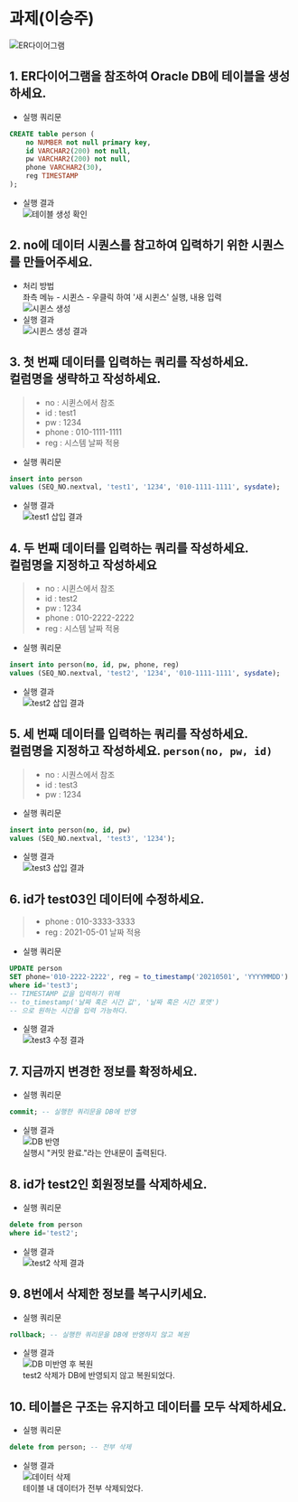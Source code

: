# 과제(이승주)

![ER다이어그램](./Person.png)

## 1. ER다이어그램을 참조하여 Oracle DB에 테이블을 생성하세요.
- 실행 쿼리문  
```sql
CREATE table person (
    no NUMBER not null primary key,
    id VARCHAR2(200) not null,
    pw VARCHAR2(200) not null,
    phone VARCHAR2(30),
    reg TIMESTAMP
);
```
- 실행 결과  
![테이블 생성 확인](./1-1.png)

## 2. no에 데이터 시퀀스를 참고하여 입력하기 위한 시퀀스를 만들어주세요.
- 처리 방법  
좌측 메뉴 - 시퀸스 - 우클릭 하여 '새 시퀸스' 실행, 내용 입력  
 ![시퀸스 생성](./2-1.png)
- 실행 결과  
 ![시퀸스 생성 결과](./2-2.png)

## 3. 첫 번째 데이터를 입력하는 쿼리를 작성하세요.<br>컬럼명을 생략하고 작성하세요.
> - no : 시퀸스에서 참조
> - id : test1
> - pw : 1234
> - phone : 010-1111-1111
> - reg : 시스템 날짜 적용
- 실행 쿼리문  
```sql
insert into person
values (SEQ_NO.nextval, 'test1', '1234', '010-1111-1111', sysdate);
```
- 실행 결과  
![test1 삽입 결과](./3-1.png)

## 4. 두 번째 데이터를 입력하는 쿼리를 작성하세요.<br>컬럼명을 지정하고 작성하세요
> - no : 시퀸스에서 참조
> - id : test2
> - pw : 1234
> - phone : 010-2222-2222
> - reg : 시스템 날짜 적용
- 실행 쿼리문  
```sql
insert into person(no, id, pw, phone, reg)
values (SEQ_NO.nextval, 'test2', '1234', '010-1111-1111', sysdate);
```
- 실행 결과  
![test2 삽입 결과](./4-1.png)

## 5. 세 번째 데이터를 입력하는 쿼리를 작성하세요.<br>컬럼명을 지정하고 작성하세요. `person(no, pw, id)`
> - no : 시퀀스에서 참조
> - id : test3
> - pw : 1234
- 실행 쿼리문  
```sql
insert into person(no, id, pw)
values (SEQ_NO.nextval, 'test3', '1234');
```
- 실행 결과  
![test3 삽입 결과](./5-1.png)

## 6. id가 test03인 데이터에 수정하세요.
> - phone : 010-3333-3333
> - reg : 2021-05-01 날짜 적용
- 실행 쿼리문  
```sql
UPDATE person
SET phone='010-2222-2222', reg = to_timestamp('20210501', 'YYYYMMDD')
where id='test3';
-- TIMESTAMP 값을 입력하기 위해
-- to_timestamp('날짜 혹은 시간 값', '날짜 혹은 시간 포맷')
-- 으로 원하는 시간을 입력 가능하다.
```
- 실행 결과  
![test3 수정 결과](./6-1.png)

## 7. 지금까지 변경한 정보를 확정하세요.
- 실행 쿼리문  
```sql
commit; -- 실행한 쿼리문을 DB에 반영
```
- 실행 결과  
![DB 반영](./7-1.png)  
실행시 "커밋 완료."라는 안내문이 출력된다.

## 8. id가 test2인 회원정보를 삭제하세요.
- 실행 쿼리문  
```sql
delete from person
where id='test2';
```
- 실행 결과  
![test2 삭제 결과](./8-1.png)

## 9. 8번에서 삭제한 정보를 복구시키세요.
- 실행 쿼리문  
```sql
rollback; -- 실행한 쿼리문을 DB에 반영하지 않고 복원
```
- 실행 결과  
![DB 미반영 후 복원](./9-1.png)  
test2 삭제가 DB에 반영되지 않고 복원되었다.

## 10. 테이블은 구조는 유지하고 데이터를 모두 삭제하세요.
- 실행 쿼리문  
```sql
delete from person; -- 전부 삭제
```
- 실행 결과  
![데이터 삭제](./10-1.png)  
테이블 내 데이터가 전부 삭제되었다.
